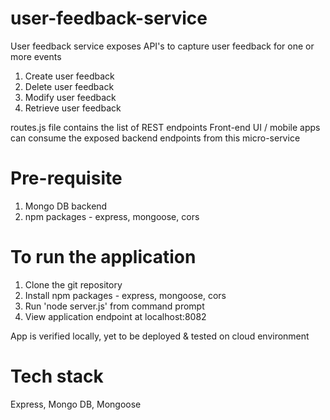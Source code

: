 # user-feedback-service
User feedback service exposes API's to capture user feedback for one or more events
1. Create user feedback
2. Delete user feedback
3. Modify user feedback
4. Retrieve user feedback

routes.js file contains the list of REST endpoints
Front-end UI / mobile apps can consume the exposed backend endpoints from this micro-service

# Pre-requisite
1. Mongo DB backend
2. npm packages - express, mongoose, cors

# To run the application
1. Clone the git repository
2. Install npm packages - express, mongoose, cors
3. Run 'node server.js' from command prompt
4. View application endpoint at localhost:8082

App is verified locally, yet to be deployed & tested on cloud environment

# Tech stack
Express, Mongo DB, Mongoose